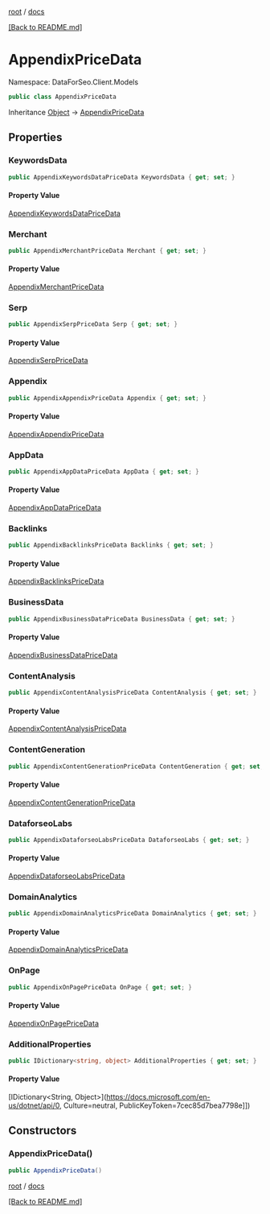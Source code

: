 [root](./../ "root") / [docs](./ "docs")

[[Back to README.md]](./../README.md "[Back to README.md]")

# AppendixPriceData

Namespace: DataForSeo.Client.Models

```csharp
public class AppendixPriceData
```

Inheritance [Object](https://docs.microsoft.com/en-us/dotnet/api/Object) → [AppendixPriceData](./AppendixPriceData.md)

## Properties

### **KeywordsData**

```csharp
public AppendixKeywordsDataPriceData KeywordsData { get; set; }
```

#### Property Value

[AppendixKeywordsDataPriceData](./AppendixKeywordsDataPriceData.md)<br>

### **Merchant**

```csharp
public AppendixMerchantPriceData Merchant { get; set; }
```

#### Property Value

[AppendixMerchantPriceData](./AppendixMerchantPriceData.md)<br>

### **Serp**

```csharp
public AppendixSerpPriceData Serp { get; set; }
```

#### Property Value

[AppendixSerpPriceData](./AppendixSerpPriceData.md)<br>

### **Appendix**

```csharp
public AppendixAppendixPriceData Appendix { get; set; }
```

#### Property Value

[AppendixAppendixPriceData](./AppendixAppendixPriceData.md)<br>

### **AppData**

```csharp
public AppendixAppDataPriceData AppData { get; set; }
```

#### Property Value

[AppendixAppDataPriceData](./AppendixAppDataPriceData.md)<br>

### **Backlinks**

```csharp
public AppendixBacklinksPriceData Backlinks { get; set; }
```

#### Property Value

[AppendixBacklinksPriceData](./AppendixBacklinksPriceData.md)<br>

### **BusinessData**

```csharp
public AppendixBusinessDataPriceData BusinessData { get; set; }
```

#### Property Value

[AppendixBusinessDataPriceData](./AppendixBusinessDataPriceData.md)<br>

### **ContentAnalysis**

```csharp
public AppendixContentAnalysisPriceData ContentAnalysis { get; set; }
```

#### Property Value

[AppendixContentAnalysisPriceData](./AppendixContentAnalysisPriceData.md)<br>

### **ContentGeneration**

```csharp
public AppendixContentGenerationPriceData ContentGeneration { get; set; }
```

#### Property Value

[AppendixContentGenerationPriceData](./AppendixContentGenerationPriceData.md)<br>

### **DataforseoLabs**

```csharp
public AppendixDataforseoLabsPriceData DataforseoLabs { get; set; }
```

#### Property Value

[AppendixDataforseoLabsPriceData](./AppendixDataforseoLabsPriceData.md)<br>

### **DomainAnalytics**

```csharp
public AppendixDomainAnalyticsPriceData DomainAnalytics { get; set; }
```

#### Property Value

[AppendixDomainAnalyticsPriceData](./AppendixDomainAnalyticsPriceData.md)<br>

### **OnPage**

```csharp
public AppendixOnPagePriceData OnPage { get; set; }
```

#### Property Value

[AppendixOnPagePriceData](./AppendixOnPagePriceData.md)<br>

### **AdditionalProperties**

```csharp
public IDictionary<string, object> AdditionalProperties { get; set; }
```

#### Property Value

[IDictionary&lt;String, Object&gt;](https://docs.microsoft.com/en-us/dotnet/api/0, Culture=neutral, PublicKeyToken=7cec85d7bea7798e]])<br>

## Constructors

### **AppendixPriceData()**

```csharp
public AppendixPriceData()
```

[root](./../ "root") / [docs](./ "docs")

[[Back to README.md]](./../README.md "[Back to README.md]")
